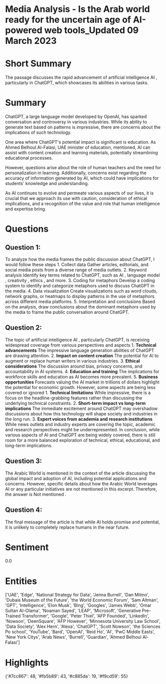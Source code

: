 # Media Analysis - Is the Arab world ready for the uncertain age of AI-powered web tools_Updated 09 March 2023

# Short Summary
The passage discusses the rapid advancement of artificial intelligence AI , particularly in ChatGPT, which showcases its abilities in various tasks.

# Summary
ChatGPT, a large language model developed by OpenAI, has sparked conversation and controversy in various industries. While its ability to generate text based on patterns is impressive, there are concerns about the implications of such technology.

One area where ChatGPT's potential impact is significant is education. As Ahmed Belhoul Al-Falasi, UAE minister of education, mentioned, AI can assist with content creation and learning materials, potentially streamlining educational processes.

However, questions arise about the role of human teachers and the need for personalization in learning. Additionally, concerns exist regarding the accuracy of information generated by AI, which could have implications for students' knowledge and understanding.

As AI continues to evolve and permeate various aspects of our lives, it is crucial that we approach its use with caution, consideration of ethical implications, and a recognition of the value and role that human intelligence and expertise bring.

# Questions
## Question 1:
To analyze how the media frames the public discussion about ChatGPT, I would follow these steps  1. Collect data Gather articles, editorials, and social media posts from a diverse range of media outlets. 2. Keyword analysis Identify key terms related to ChatGPT, such as AI , language model , creativity , ethics , and more. 3. Coding for metaphors Develop a coding system to identify and categorize metaphors used to discuss ChatGPT in the media. 4. Data visualization Create visualizations such as word clouds, network graphs, or heatmaps to display patterns in the use of metaphors across different media platforms. 5. Interpretation and conclusions Based on the analysis, draw conclusions about the dominant metaphors used by the media to frame the public conversation around ChatGPT.
## Question 2:
The topic of artificial intelligence AI , particularly ChatGPT, is receiving widespread coverage from various perspectives and aspects  1. **Technical advancements** The impressive language generation abilities of ChatGPT are drawing attention. 2. **Impact on content creation** The potential for AI to augment or replace human writers in various industries. 3. **Ethical considerations** The discussion around bias, privacy concerns, and accountability in AI systems. 4. **Education and training** The implications for workforce skills and education as AI becomes more prevalent. 5. **Business opportunities** Forecasts valuing the AI market in trillions of dollars highlight the potential for economic growth. However, some aspects are being less covered or ignored  1. **Technical limitations** While impressive, there is a focus on the headline-grabbing features rather than discussing the underlying technical constraints. 2. **Short-term impact vs long-term implications** The immediate excitement around ChatGPT may overshadow discussions about how this technology will shape society and industries in the long run. 3. **Expert voices from academia and research institutions** While news outlets and industry experts are covering the topic, academic and research perspectives might be underrepresented. In conclusion, while various aspects of AI and ChatGPT are being widely covered, there is still room for a more balanced exploration of technical, ethical, educational, and long-term implications.
## Question 3:
The Arabic World is mentioned in the context of the article discussing the global impact and adoption of AI, including potential applications and concerns. However, specific details about how the Arabic World leverages AI or any particular initiatives are not mentioned in this excerpt. Therefore, the answer is Not mentioned .
## Question 4:
The final message of the article is that while AI holds promise and potential, it is unlikely to completely replace humans in the near future.


# Sentiment
0.0

# Entities
['UAE', 'Edge', 'National Strategy for Data', 'Jenna Burrell', 'Dan Milmo', 'Dubais Museum of the Future', 'the World Economic Forum', 'Sam Altman', 'GPT', 'Intelligence', 'Elon Musk', 'Bing', 'Googles', 'James Webb', 'Omar Sultan Al-Olama', 'Noaman Sayed', 'LEAP', 'Microsoft', 'Generative Pre-Trained Transformer', 'Google', 'Peter Thiel', 'AFP Founded', 'LinkedIn', 'Nowson', 'DeenSquare', 'AFP However', 'Minnesota University Law School', 'Data Society', 'Alex Hern', 'Alexa', 'ChatGPT', 'Scott Nowson', 'the Sciences Po school', 'YouTube', 'Bard', 'OpenAI', 'Reid Ho', 'AI', 'PwC Middle Easts', 'New York Citys', 'Arab News', 'Burrell', 'Guardian', 'Ahmed Belhoul Al-Falasi']

# Highlights
{'#7cc867': 48, '#fb5b89': 43, '#c885da': 19, '#f9cd59': 55}

